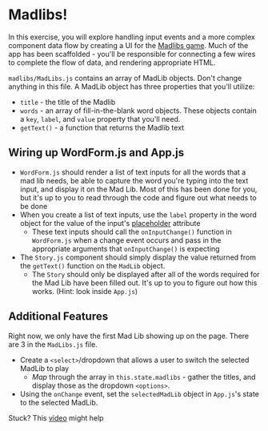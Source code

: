 Madlibs!
===================
In this exercise, you will explore handling input events and a more complex component data flow by creating a UI for the [Madlibs game](http://www.madlibs.com/). Much of the app has been scaffolded - you'll be responsible for connecting a few wires to complete the flow of data, and rendering appropriate HTML.

`madlibs/MadLibs.js` contains an array of MadLib objects. Don't change anything in this file. A MadLib object has three properties that you'll utilize:
* `title` - the title of the Madlib
* `words` - an array of fill-in-the-blank word objects. These objects contain a `key`, `label`, and `value` property that you'll need.
* `getText()` - a function that returns the Madlib text


Wiring up WordForm.js and App.js
-------------
* `WordForm.js` should render a list of text inputs for all the words that a mad lib needs, be able to capture the word you're typing into the text input, and display it on the Mad Lib. Most of this has been done for you, but it's up to you to read through the code and figure out what needs to be done
* When you create a list of text inputs, use the `label` property in the word object for the value of the input's [placeholder](http://www.w3schools.com/Tags/att_input_placeholder.asp) attribute
  * These text inputs should call the `onInputChange()` function in `WordForm.js` when a change event occurs and pass in the appropriate arguments that `onInputChange()` is expecting
* The `Story.js` component should simply display the value returned from the `getText()` function on the `MadLib` object.
  - The `Story` should only be displayed after all of the words required for the Mad Lib have been filled out. It's up to you to figure out how this works. (Hint: look inside `App.js`)

Additional Features
-------------
Right now, we only have the first Mad Lib showing up on the page. There are 3 in the `MadLibs.js` file. 
* Create a `<select>`/dropdown that allows a user to switch the selected MadLib to play
  * *Map* through the array in `this.state.madlibs` - gather the titles, and display those as the dropdown `<options>`.
* Using the `onChange` event, set the `selectedMadLib` object in `App.js`'s state to the selected MadLib.


Stuck? This [video](https://www.youtube.com/watch?v=Gpq53GmWugc) might help
